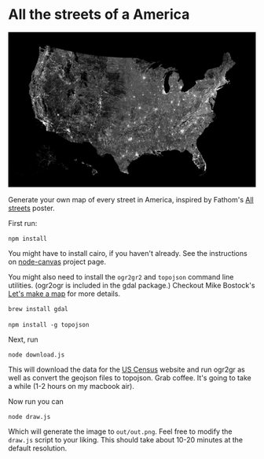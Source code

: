 # All the streets of a America

![](example.png)

Generate your own map of every street in America, inspired by Fathom's [All streets](http://3rdfloor.fathom.info/products/all-streets) poster.

First run:

    npm install

You might have to install cairo, if you haven't already. See the instructions on [node-canvas](https://github.com/Automattic/node-canvas) project page.


You might also need to install the `ogr2gr2` and `topojson` command line utilities. (ogr2ogr is included in the gdal package.) Checkout Mike Bostock's [Let's make a map](http://bost.ocks.org/mike/map/) for more details.

    brew install gdal

    npm install -g topojson


Next, run

    node download.js

This will download the data for the [US Census](http://www2.census.gov/geo/tiger/TIGER2014/ROADS/) website and run ogr2gr as well as convert the geojson files to topojson. Grab coffee. It's going to take a while (1-2 hours on my macbook air).


Now run you can

    node draw.js

Which will generate the image to `out/out.png`. Feel free to modify the `draw.js` script to your liking. This should take about 10-20 minutes at the default resolution.
